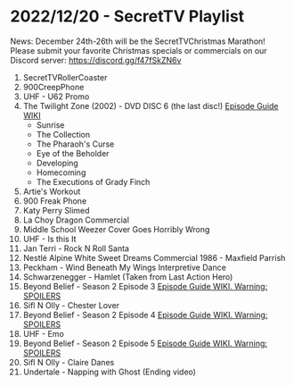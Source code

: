 # 2022/12/20 - SecretTV Playlist

News: December 24th-26th will be the SecretTVChristmas Marathon!  Please submit your favorite Christmas specials or commercials on our Discord server: https://discord.gg/f47fSkZN6v

1. SecretTVRollerCoaster
2. 900CreepPhone
3. UHF - U62 Promo
4. The Twilight Zone (2002) - DVD DISC 6 (the last disc!) [Episode Guide WIKI](https://en.wikipedia.org/wiki/The_Twilight_Zone_(2002_TV_series)#Episodes)
    - Sunrise
    - The Collection
    - The Pharaoh's Curse
    - Eye of the Beholder
    - Developing
    - Homecoming
    - The Executions of Grady Finch
5. Artie's Workout
6. 900 Freak Phone
7. Katy Perry Slimed
8. La Choy Dragon Commercial
9. Middle School Weezer Cover Goes Horribly Wrong
10. UHF - Is this It
11. Jan Terri - Rock N Roll Santa
12. Nestlé Alpine White Sweet Dreams Commercial 1986 - Maxfield Parrish
13. Peckham - Wind Beneath My Wings Interpretive Dance
14. Schwarzenegger - Hamlet (Taken from Last Action Hero)
15. Beyond Belief - Season 2 Episode 3 [Episode Guide WIKI. Warning: SPOILERS](https://en.wikipedia.org/wiki/Beyond_Belief:_Fact_or_Fiction#Season_2_(1998))
16. Sifl N Olly - Chester Lover
17. Beyond Belief - Season 2 Episode 4 [Episode Guide WIKI. Warning: SPOILERS](https://en.wikipedia.org/wiki/Beyond_Belief:_Fact_or_Fiction#Season_2_(1998))
18. UHF - Emo
19. Beyond Belief - Season 2 Episode 5 [Episode Guide WIKI. Warning: SPOILERS](https://en.wikipedia.org/wiki/Beyond_Belief:_Fact_or_Fiction#Season_2_(1998))
20. Sifl N Olly - Claire Danes
21. Undertale - Napping with Ghost (Ending video)
